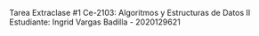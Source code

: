 Tarea Extraclase #1
Ce-2103: Algoritmos y Estructuras de Datos II
Estudiante: Ingrid Vargas Badilla - 2020129621
